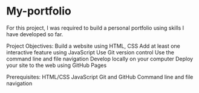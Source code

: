 # My-portfolio
For this project, I was required to build a personal portfolio using skills I have developed so far. 

Project Objectives:
Build a website using HTML, CSS
Add at least one interactive feature using JavaScript
Use Git version control
Use the command line and file navigation
Develop locally on your computer
Deploy your site to the web using GitHub Pages

Prerequisites:
HTML/CSS
JavaScript
Git and GitHub
Command line and file navigation
